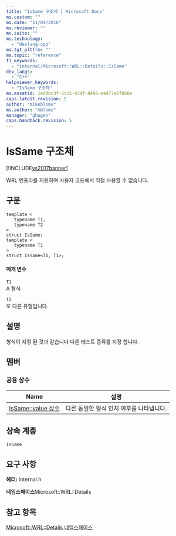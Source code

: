 ```yaml
---
title: "IsSame 구조체 | Microsoft Docs"
ms.custom: ""
ms.date: "11/04/2016"
ms.reviewer: ""
ms.suite: ""
ms.technology: 
  - "devlang-cpp"
ms.tgt_pltfrm: ""
ms.topic: "reference"
f1_keywords: 
  - "internal/Microsoft::WRL::Details::IsSame"
dev_langs: 
  - "C++"
helpviewer_keywords: 
  - "IsSame 구조체"
ms.assetid: 1eddbc3f-3cc5-434f-8495-e4477e1f868e
caps.latest.revision: 5
author: "mikeblome"
ms.author: "mblome"
manager: "ghogen"
caps.handback.revision: 5
---
```

# IsSame 구조체
[!INCLUDE[vs2017banner](../assembler/inline/includes/vs2017banner.md)]

WRL 인프라를 지원하며 사용자 코드에서 직접 사용할 수 없습니다.  
  
## 구문  
  
```  
template <  
   typename T1,  
   typename T2  
>  
struct IsSame;  
template <  
   typename T1  
>  
struct IsSame<T1, T1>;  
```  
  
#### 매개 변수  
 `T1`  
 A 형식  
  
 `T2`  
 또 다른 유형입니다.  
  
## 설명  
 형식이 지정 된 것과 같습니다 다른 테스트 종류를 지정 합니다.  
  
## 멤버  
  
### 공용 상수  
  
|Name|설명|  
|----------|--------|  
|[IsSame::value 상수](../windows/issame-value-constant.md)|다른 동일한 형식 인지 여부를 나타냅니다.|  
  
## 상속 계층  
 `IsSame`  
  
## 요구 사항  
 **헤더:**  internal.h  
  
 **네임스페이스**Microsoft::WRL::Details  
  
## 참고 항목  
 [Microsoft::WRL::Details 네임스페이스](../windows/microsoft-wrl-details-namespace.md)